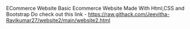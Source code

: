 ECommerce Website 
     Basic Ecommerce Website Made With Html,CSS and Bootstrap 
     Do check out this link - https://raw.githack.com/Jeevitha-Ravikumar27/website2/main/website2.html
